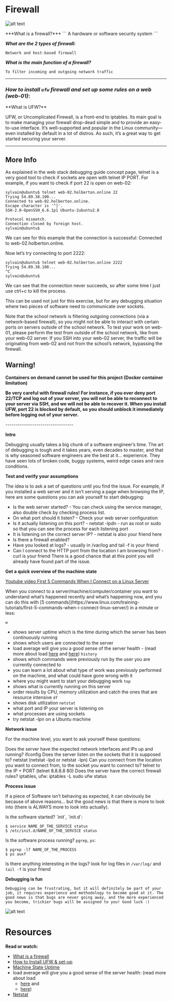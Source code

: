Firewall
====
![alt text](https://holbertonintranet.s3.amazonaws.com/uploads/medias/2020/9/45dffb0b1da8dc2ce47e340d7f88b05652c0f486.png?X-Amz-Algorithm=AWS4-HMAC-SHA256&X-Amz-Credential=AKIARDDGGGOU5BHMTQX4%2F20220124%2Fus-east-1%2Fs3%2Faws4_request&X-Amz-Date=20220124T141705Z&X-Amz-Expires=86400&X-Amz-SignedHeaders=host&X-Amz-Signature=f74c500c82069dc65509efa335e65b9c17c4a53237ad1d26f0993d9d80842241)

<p>
***What is a firewall?***
```
A hardware or software security system
```

***What are the 2 types of firewall:***
```
Network and host-based firewall
```

***What is the main function of a firewall?***
```
To filter incoming and outgoing network traffic
```

----------------

### ***How to install `ufw` firewall and set up some rules on a web (web-01)***:
<p>
**What is UFW?**

UFW, or Uncomplicated Firewall, is a front-end to iptables. Its main goal is to make managing your firewall drop-dead simple and to provide an easy-to-use interface. It’s well-supported and popular in the Linux community—even installed by default in a lot of distros. As such, it’s a great way to get started securing your server.
</p>

----------------

</p>

## More Info
<p>
As explained in the web stack debugging guide concept page, telnet is a very good tool to check if sockets are open with telnet IP PORT. For example, if you want to check if port 22 is open on web-02:
</p>

```
sylvain@ubuntu$ telnet web-02.holberton.online 22
Trying 54.89.38.100...
Connected to web-02.holberton.online.
Escape character is '^]'.
SSH-2.0-OpenSSH_6.6.1p1 Ubuntu-2ubuntu2.8

Protocol mismatch.
Connection closed by foreign host.
sylvain@ubuntu$
```
<p>
We can see for this example that the connection is successful: Connected to web-02.holberton.online.

Now let’s try connecting to port 2222:
</p>

```
sylvain@ubuntu$ telnet web-02.holberton.online 2222
Trying 54.89.38.100...
^C
sylvain@ubuntu$
```
<p>
We can see that the connection never succeeds, so after some time I just use ctrl+c to kill the process.

This can be used not just for this exercise, but for any debugging situation where two pieces of software need to communicate over sockets.

Note that the school network is filtering outgoing connections (via a network-based firewall), so you might not be able to interact with certain ports on servers outside of the school network. To test your work on web-01, please perform the test from outside of the school network, like from your web-02 server. If you SSH into your web-02 server, the traffic will be originating from web-02 and not from the school’s network, bypassing the firewall.
</p>

## Warning!
<p>

**Containers on demand cannot be used for this project (Docker container limitation)**

**Be very careful with firewall rules! For instance, if you ever deny port 22/TCP and log out of your server, you will not be able to reconnect to your server via SSH, and we will not be able to recover it. When you install UFW, port 22 is blocked by default, so you should unblock it immediately before logging out of your server.**

</p>
---------------------------------

**Intro**
<p>
Debugging usually takes a big chunk of a software engineer’s time. The art of debugging is tough and it takes years, even decades to master, and that is why seasoned software engineers are the best at it… experience. They have seen lots of broken code, buggy systems, weird edge cases and race conditions.
</p>

**Test and verify your assumptions**
<p>
The idea is to ask a set of questions until you find the issue. For example, if you installed a web server and it isn’t serving a page when browsing the IP, here are some questions you can ask yourself to start debugging:

* Is the web server started? - You can check using the service manager, also double check by checking process list.
* On what port should it listen? - Check your web server configuration
* Is it actually listening on this port? - netstat -lpdn - run as root or sudo so that you can see the process for each listening port
* It is listening on the correct server IP? - netstat is also your friend here
* Is there a firewall enabled?
* Have you looked at logs? - usually in /var/log and tail -f is your friend
* Can I connect to the HTTP port from the location I am browsing from? - curl is your friend
There is a good chance that at this point you will already have found part of the issue.
</p>

**Get a quick overview of the machine state**

[Youtube video First 5 Commands When I Connect on a Linux Server](https://www.youtube.com/watch?v=1_gqlbADaAw)
<p>
When you connect to a server/machine/computer/container you want to understand what’s happened recently and what’s happening now,
and you can do this with [5 commands](https://www.linux.com/training-tutorials/first-5-commands-when-i-connect-linux-server/) in a minute or less:
</p>

`w`
* shows server uptime which is the time during which the server has been continuously running
* shows which users are connected to the server
* load average will give you a good sense of the server health - (read more about load [here](https://scoutapm.com/blog/understanding-load-averages) and [here](https://www.brendangregg.com/blog/2017-08-08/linux-load-averages.html))
`history`
* shows which commands were previously run by the user you are currently connected to
* you can learn a lot about what type of work was previously performed on the machine, and what could have gone wrong with it
* where you might want to start your debugging work
`top`
* shows what is currently running on this server
* order results by CPU, memory utilization and catch the ones that are resource intensive
`df`
* shows disk utilization
`netstat`
* what port and IP your server is listening on
* what processes are using sockets
* try netstat -lpn on a Ubuntu machine

**Network issue**
<p>
For the machine level, you want to ask yourself these questions:

Does the server have the expected network interfaces and IPs up and running? ifconfig
Does the server listen on the sockets that it is supposed to? netstat (netstat -lpd or netstat -lpn)
Can you connect from the location you want to connect from, to the socket you want to connect to? telnet to the IP + PORT (telnet 8.8.8.8 80)
Does the server have the correct firewall rules? iptables, ufw:
iptables -L
sudo ufw status
</p>

**Process issue**
<p>
If a piece of Software isn’t behaving as expected, it can obviously be because of above reasons… but the good news is that there is more to look into (there is ALWAYS more to look into actually).
</p>
Is the software started? `init`, `init.d`:

```
$ service NAME_OF_THE_SERVICE status
$ /etc/init.d/NAME_OF_THE_SERVICE status
```

Is the software process running? `pgrep`, `ps`:

```
$ pgrep -lf NAME_OF_THE_PROCESS
$ ps auxf
```

Is there anything interesting in the logs? look for log files in `/var/log/` and `tail -f` is your friend

**Debugging is fun**

``
Debugging can be frustrating, but it will definitely be part of your job, it requires experience and methodology to become good at it. The good news is that bugs are never going away, and the more experienced you become, trickier bugs will be assigned to you! Good luck :)
``

![alt text](https://holbertonintranet.s3.amazonaws.com/uploads/medias/2020/9/bae58c9f066a9668001ef4b4c39778407439d2f9.gif?X-Amz-Algorithm=AWS4-HMAC-SHA256&X-Amz-Credential=AKIARDDGGGOU5BHMTQX4%2F20220124%2Fus-east-1%2Fs3%2Faws4_request&X-Amz-Date=20220124T141705Z&X-Amz-Expires=86400&X-Amz-SignedHeaders=host&X-Amz-Signature=8c237575246a82b661b27bd33dd09a4db9b8c73632ba524fc79e5b1abe3774fc)


Resources
====
**Read or watch:**

* [What is a firewall](https://en.wikipedia.org/wiki/Firewall_%28computing%29)
* [How to Install UFW & set-up](https://www.digitalocean.com/community/tutorials/how-to-setup-a-firewall-with-ufw-on-an-ubuntu-and-debian-cloud-server)
* [Machine State Uptime](https://whatis.techtarget.com/definition/uptime-and-downtime)
* load average will give you a good sense of the server health: (read more about load
  * [here](https://scoutapm.com/blog/understanding-load-averages) and
  * [here](https://www.brendangregg.com/blog/2017-08-08/linux-load-averages.html))
* [Netstat](http://netstat.net/)
